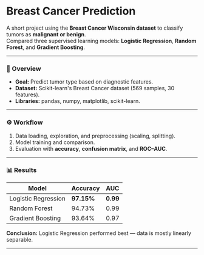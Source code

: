 # Breast Cancer Prediction

A short project using the **Breast Cancer Wisconsin dataset** to classify tumors as **malignant or benign**.  
Compared three supervised learning models: **Logistic Regression**, **Random Forest**, and **Gradient Boosting**.

---

### 📘 Overview
- **Goal:** Predict tumor type based on diagnostic features.  
- **Dataset:** Scikit-learn's Breast Cancer dataset (569 samples, 30 features).  
- **Libraries:** pandas, numpy, matplotlib, scikit-learn.  

---

### ⚙️ Workflow
1. Data loading, exploration, and preprocessing (scaling, splitting).  
2. Model training and comparison.  
3. Evaluation with **accuracy**, **confusion matrix**, and **ROC–AUC**.  

---

### 📊 Results
| Model | Accuracy | AUC |
|--------|-----------|-----|
| Logistic Regression | **97.15%** | **0.99** |
| Random Forest | 94.73% | 0.99 |
| Gradient Boosting | 93.64% | 0.97 |

**Conclusion:** Logistic Regression performed best — data is mostly linearly separable.

---
